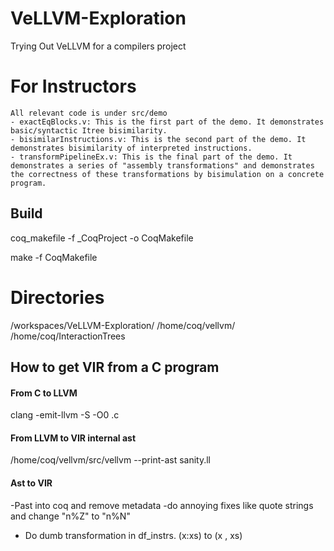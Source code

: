 # VeLLVM-Exploration
Trying Out VeLLVM for a compilers project

# For Instructors
    All relevant code is under src/demo
    - exactEqBlocks.v: This is the first part of the demo. It demonstrates basic/syntactic Itree bisimilarity.
    - bisimilarInstructions.v: This is the second part of the demo. It demonstrates bisimilarity of interpreted instructions.
    - transformPipelineEx.v: This is the final part of the demo. It demonstrates a series of "assembly transformations" and demonstrates the correctness of these transformations by bisimulation on a concrete program.

## Build
coq_makefile -f _CoqProject -o CoqMakefile

make -f CoqMakefile


# Directories
/workspaces/VeLLVM-Exploration/
/home/coq/vellvm/
/home/coq/InteractionTrees

## How to get VIR from a C program

#### From C to LLVM
clang -emit-llvm -S -O0 <filename>.c

#### From LLVM to VIR internal ast
/home/coq/vellvm/src/vellvm --print-ast sanity.ll

#### Ast to VIR 
-Past into coq and remove metadata
-do annoying fixes like quote strings and change "n%Z" to "n%N"
- Do dumb transformation in df_instrs. (x:xs) to (x , xs)